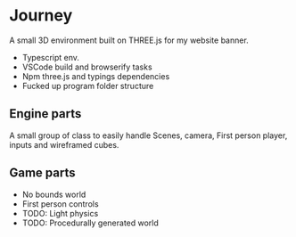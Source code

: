 # Journey

A small 3D environment built on THREE.js for my website banner.

+ Typescript env.
+ VSCode build and browserify tasks
+ Npm three.js and typings dependencies
+ Fucked up program folder structure

## Engine parts

A small group of class to easily handle Scenes, camera, First person player, inputs and wireframed cubes.

## Game parts

+ No bounds world
+ First person controls
+ TODO: Light physics
+ TODO: Procedurally generated world